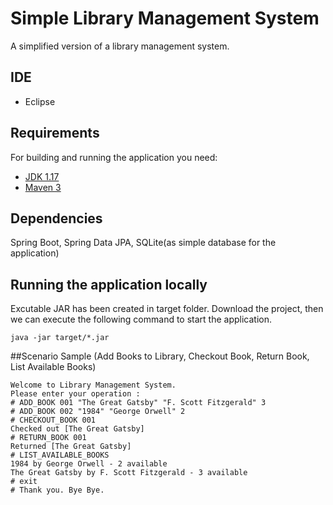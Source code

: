 # Simple Library Management System

A simplified version of a library management system.

## IDE
- Eclipse

## Requirements

For building and running the application you need:

- [JDK 1.17](https://www.oracle.com/tw/java/technologies/downloads/#java17)
- [Maven 3](https://maven.apache.org)

## Dependencies
 Spring Boot, Spring Data JPA, SQLite(as simple database for the application)

## Running the application locally

Excutable JAR has been created in target folder.
Download the project, then we can execute the following command to start the application.

```shell
java -jar target/*.jar
```

##Scenario Sample (Add Books to Library, Checkout Book, Return Book, List Available Books)

```shell
Welcome to Library Management System.
Please enter your operation : 
# ADD_BOOK 001 "The Great Gatsby" "F. Scott Fitzgerald" 3
# ADD_BOOK 002 "1984" "George Orwell" 2
# CHECKOUT_BOOK 001
Checked out [The Great Gatsby]
# RETURN_BOOK 001
Returned [The Great Gatsby]
# LIST_AVAILABLE_BOOKS
1984 by George Orwell - 2 available
The Great Gatsby by F. Scott Fitzgerald - 3 available
# exit
# Thank you. Bye Bye.
```
